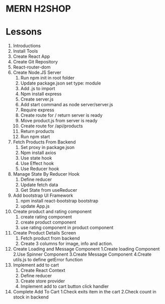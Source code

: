 # MERN H2SHOP

# Lessons

1.  Introductions
2.  Install Tools
3.  Create React App
4.  Create Git Repository
5.  React-router-dom
6.  Create Node.JS Server
    1.  Run npm init in root folder
    2.  Update package.json set type: module
    3.  Add .js to import
    4.  Npm install express
    5.  Create server.js
    6.  Add start command as node server/server.js
    7.  Require express
    8.  Create route for / return server is ready
    9.  Move product.js from server is ready
    10. Create route for /api/products
    11. Return products
    12. Run npm start
7.  Fetch Products From Backend
    1.  Set proxy in package.json
    2.  Npm install axios
    3.  Use state hook
    4.  Use Effect hook
    5.  Use Reducer hook
8.  Manage State By Reducer Hook
    1.  Define reducer
    2.  Update fetch data
    3.  Get State from useReducer
9.  Add bootstrap UI Framework
    1. npm install react-bootstrap bootstrap
    2. update App.js
10. Create product and rating component
    1.  create rating component
    2.  create product component
    3.  use rating component in product component
11. Create Product Details Screen
    1.  Fetch product from backend
    2.  Create 3 columns for image, info and action.
12. Create Loading and Message Component
    1.Create loading Component
    2.Use Spinner Component
    3.Create Message Component
    4.Create utils.js to define getError function
13. Implement add to cart
    1. Create React Context
    2. Define reducer
    3. Create store provider
    4. Implement add to cart button click handler
14. Complete Add To Cart
    1.Check exits item in the cart
    2.Check count in stock in backend
